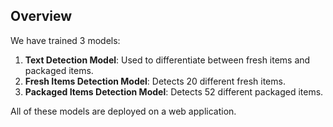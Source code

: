 ## Overview

We have trained 3 models:

1. **Text Detection Model**: Used to differentiate between fresh items and packaged items.
2. **Fresh Items Detection Model**: Detects 20 different fresh items.
3. **Packaged Items Detection Model**: Detects 52 different packaged items.

All of these models are deployed on a web application.